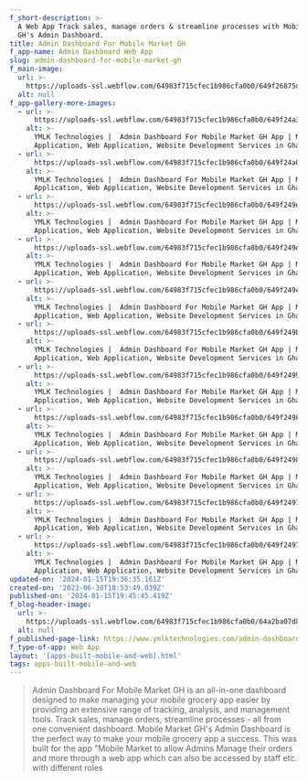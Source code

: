 ```yaml
---
f_short-description: >-
  A Web App Track sales, manage orders & streamline processes with Mobile Market
  GH's Admin Dashboard. 
title: Admin Dashboard For Mobile Market GH
f_app-name: Admin Dashboard Web App
slug: admin-dashboard-for-mobile-market-gh
f_main-image:
  url: >-
    https://uploads-ssl.webflow.com/64983f715cfec1b986cfa0b0/649f26875d1155b565485952_manage%20food.PNG
  alt: null
f_app-gallery-more-images:
  - url: >-
      https://uploads-ssl.webflow.com/64983f715cfec1b986cfa0b0/649f24a32e299467fd21d7bc_complete%20%20order%20dark.PNG
    alt: >-
      YMLK Technologies |  Admin Dashboard For Mobile Market GH App | Mobile
      Application, Web Application, Website Development Services in Ghana
  - url: >-
      https://uploads-ssl.webflow.com/64983f715cfec1b986cfa0b0/649f24a0a942af6872430a0b_complete%20%20order.PNG
    alt: >-
      YMLK Technologies |  Admin Dashboard For Mobile Market GH App | Mobile
      Application, Web Application, Website Development Services in Ghana
  - url: >-
      https://uploads-ssl.webflow.com/64983f715cfec1b986cfa0b0/649f249e5c04179c9a1090eb_completed%20ordier%20list.PNG
    alt: >-
      YMLK Technologies |  Admin Dashboard For Mobile Market GH App | Mobile
      Application, Web Application, Website Development Services in Ghana
  - url: >-
      https://uploads-ssl.webflow.com/64983f715cfec1b986cfa0b0/649f249d8715e31136a53f15_complted%20order%20details%20dark.PNG
    alt: >-
      YMLK Technologies |  Admin Dashboard For Mobile Market GH App | Mobile
      Application, Web Application, Website Development Services in Ghana
  - url: >-
      https://uploads-ssl.webflow.com/64983f715cfec1b986cfa0b0/649f249c2d34de7438aebbb5_daasshwhite1.PNG
    alt: >-
      YMLK Technologies |  Admin Dashboard For Mobile Market GH App | Mobile
      Application, Web Application, Website Development Services in Ghana
  - url: >-
      https://uploads-ssl.webflow.com/64983f715cfec1b986cfa0b0/649f249ba942af687243046f_dahboard56%20promom2.PNG
    alt: >-
      YMLK Technologies |  Admin Dashboard For Mobile Market GH App | Mobile
      Application, Web Application, Website Development Services in Ghana
  - url: >-
      https://uploads-ssl.webflow.com/64983f715cfec1b986cfa0b0/649f249958f07b8638e1c5dd_dashboard%20dark%20.PNG
    alt: >-
      YMLK Technologies |  Admin Dashboard For Mobile Market GH App | Mobile
      Application, Web Application, Website Development Services in Ghana
  - url: >-
      https://uploads-ssl.webflow.com/64983f715cfec1b986cfa0b0/649f2498595c8da05094ef19_dashboard%20dark56%20.PNG
    alt: >-
      YMLK Technologies |  Admin Dashboard For Mobile Market GH App | Mobile
      Application, Web Application, Website Development Services in Ghana
  - url: >-
      https://uploads-ssl.webflow.com/64983f715cfec1b986cfa0b0/649f249895822bb0daac575d_pending%20order%20dark.PNG
    alt: >-
      YMLK Technologies |  Admin Dashboard For Mobile Market GH App | Mobile
      Application, Web Application, Website Development Services in Ghana
  - url: >-
      https://uploads-ssl.webflow.com/64983f715cfec1b986cfa0b0/649f249727df32d70cc4605f_profile%20dashboad%20dark%20.PNG
    alt: >-
      YMLK Technologies |  Admin Dashboard For Mobile Market GH App | Mobile
      Application, Web Application, Website Development Services in Ghana
  - url: >-
      https://uploads-ssl.webflow.com/64983f715cfec1b986cfa0b0/649f2497a87a47d6f5967775_profile%20dashboad.PNG
    alt: >-
      YMLK Technologies |  Admin Dashboard For Mobile Market GH App | Mobile
      Application, Web Application, Website Development Services in Ghana
updated-on: '2024-01-15T19:36:35.161Z'
created-on: '2023-06-30T18:53:49.039Z'
published-on: '2024-01-15T19:45:45.419Z'
f_blog-header-image:
  url: >-
    https://uploads-ssl.webflow.com/64983f715cfec1b986cfa0b0/64a2ba07d80640225bff1cbb_dahboard%20promom2.PNG
  alt: null
f_published-page-link: https://www.ymlktechnologies.com/admin-dashboard-for-mobile-market-gh.html
f_type-of-app: Web App
layout: '[apps-built-mobile-and-web].html'
tags: apps-built-mobile-and-web
---
```


> Admin Dashboard For Mobile Market GH is an all-in-one dashboard designed to make managing your mobile grocery app easier by providing an extensive range of tracking, analysis, and management tools. Track sales, manage orders, streamline processes - all from one convenient dashboard. Mobile Market GH's Admin Dashboard is the perfect way to make your mobile grocery app a success. This was built for the app "Mobile Market to allow Admins Manage their orders and more through a web app which can also be accessed by staff etc. with different roles
